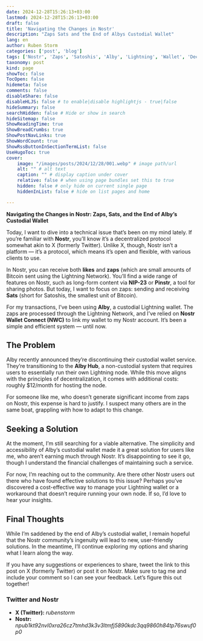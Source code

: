```yaml
---
date: 2024-12-28T15:26:13+03:00
lastmod: 2024-12-28T15:26:13+03:00
draft: false
title: 'Navigating the Changes in Nostr'
description: "Zaps Sats and the End of Albys Custodial Wallet"
lang: en
author: Ruben Storm
categories: ['post', 'blog']
tags: ['Nostr', 'Zaps', 'Satoshis', 'Alby', 'Lightning', 'Wallet', 'Decentralized', 'Protocol']
taxonomy: post
kind: page
showToc: false
TocOpen: false
hidemeta: false
comments: false
disableShare: false
disableHLJS: false # to enable|disable highlightjs - true|false
hideSummary: false
searchHidden: false # Hide or show in search
hideSitemap: false
ShowReadingTime: true
ShowBreadCrumbs: true
ShowPostNavLinks: true
ShowWordCount: true
ShowRssButtonInSectionTermList: false
UseHugoToc: true
cover:
    image: "/images/posts/2024/12/28/001.webp" # image path/url
    alt: "" # alt text
    caption: "" # display caption under cover
    relative: false # when using page bundles set this to true
    hidden: false # only hide on current single page
    hiddenInList: false # hide on list pages and home

---
```

**Navigating the Changes in Nostr: Zaps, Sats, and the End of Alby’s Custodial Wallet**

Today, I want to dive into a technical issue that’s been on my mind lately. If you’re familiar with **Nostr**, you’ll know it’s a decentralized protocol somewhat akin to X (formerly Twitter). Unlike X, though, Nostr isn’t a platform — it’s a protocol, which means it’s open and flexible, with various clients to use.

In Nostr, you can receive both **likes** and **zaps** (which are small amounts of Bitcoin sent using the Lightning Network). You’ll find a wide range of features on Nostr, such as long-form content via **NIP-23** or **Pinstr**, a tool for sharing photos. But today, I want to focus on zaps: sending and receiving **Sats** (short for Satoshis, the smallest unit of Bitcoin).

For my transactions, I’ve been using **Alby**, a custodial Lightning wallet. The zaps are processed through the Lightning Network, and I’ve relied on **Nostr Wallet Connect (NWC)** to link my wallet to my Nostr account. It’s been a simple and efficient system — until now.

## The Problem

Alby recently announced they’re discontinuing their custodial wallet service. They’re transitioning to the **Alby Hub**, a non-custodial system that requires users to essentially run their own Lightning node. While this move aligns with the principles of decentralization, it comes with additional costs: roughly $12/month for hosting the node.

For someone like me, who doesn’t generate significant income from zaps on Nostr, this expense is hard to justify. I suspect many others are in the same boat, grappling with how to adapt to this change.

## Seeking a Solution

At the moment, I’m still searching for a viable alternative. The simplicity and accessibility of Alby’s custodial wallet made it a great solution for users like me, who aren’t earning much through Nostr. It’s disappointing to see it go, though I understand the financial challenges of maintaining such a service.

For now, I’m reaching out to the community. Are there other Nostr users out there who have found effective solutions to this issue? Perhaps you’ve discovered a cost-effective way to manage your Lightning wallet or a workaround that doesn’t require running your own node. If so, I’d love to hear your insights.

## Final Thoughts

While I’m saddened by the end of Alby’s custodial wallet, I remain hopeful that the Nostr community’s ingenuity will lead to new, user-friendly solutions. In the meantime, I’ll continue exploring my options and sharing what I learn along the way.

If you have any suggestions or experiences to share, tweet the link to this post on X (formerly Twitter) or post it on Nostr. Make sure to tag me and include your comment so I can see your feedback. Let’s figure this out together!

### Twitter and Nostr

- **X (Twitter):** *rubenstorm*
- **Nostr:** *npub1kt92nvl0xra26cz7tmhd3k3v3ltmfj5890kdc3qq9860h84tp76swuf0p0*

